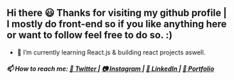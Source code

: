 ## Hi there 😃 Thanks for visiting my github profile | I mostly do front-end so if you like anything here or want to follow feel free to do so. :)

- 🔭 I’m currently learning React.js & building react projects aswell. 
 
##### 📫 How to reach me: [ 💜 Twitter ](https://twitter.com/Rohil_Cris)| [ 📷 Instagram ](https://www.instagram.com/rcris.p) | [ 🤵 LinkedIn ](https://www.linkedin.com/in/rohil-pinto)| [ 🎯 Portfolio ](https://rohilpinto.com)
 

 
